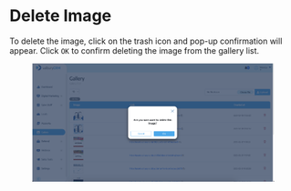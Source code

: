 # Delete Image

To delete the image, click on the trash icon and pop-up confirmation will appear. Click `OK` to confirm deleting the image from the gallery list.

<figure><img src="../../.gitbook/assets/Screenshot 2023-02-09 at 18.14.15.png" alt=""><figcaption></figcaption></figure>
